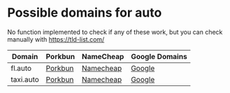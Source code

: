 # Possible domains for auto

No function implemented to check if any of these work, but you can check manually with https://tld-list.com/

| Domain | Porkbun | NameCheap | Google Domains |
|---|---|---|---|
| fl.auto | [Porkbun](https://porkbun.com/checkout/search?prb=e814663da1&tlds=&idnLanguage=&search=search&q=fl.auto) | [Namecheap](https://www.namecheap.com/domains/registration/results/?domain=fl.auto) | [Google](https://domains.google.com/registrar/search?searchTerm=fl.auto) |
| taxi.auto | [Porkbun](https://porkbun.com/checkout/search?prb=e814663da1&tlds=&idnLanguage=&search=search&q=taxi.auto) | [Namecheap](https://www.namecheap.com/domains/registration/results/?domain=taxi.auto) | [Google](https://domains.google.com/registrar/search?searchTerm=taxi.auto) |
